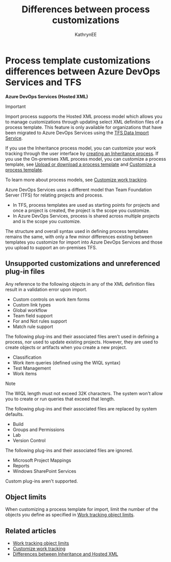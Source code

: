 ﻿---
title: Differences between process customizations
titleSuffix: Azure DevOps Services  
description: Summary of what you can and can't customize in a process template to support customized work tracking in Azure DevOps Services.
ms.technology: devops-agile
ms.assetid: 2B500AEA-165C-428D-B580-C9C0A8D01635
ms.author: kaelli
author: KathrynEE
monikerRange: 'azure-devops'
ms.date: 03/20/2018
---

# Process template customizations differences between Azure DevOps Services and TFS

**Azure DevOps Services (Hosted XML)**

> [!IMPORTANT]  
> Import process supports the Hosted XML process model which allows you to manage customizations through updating select XML definition files of a process template. This feature is only available for organizations that have been migrated to Azure DevOps Services using the [TFS Data Import Service](https://aka.ms/TFSDataImport).
>
> If you use the Inheritance process model, you can customize your work tracking through the user interface by [creating an Inheritance process](../manage-process.md). If you use the On-premises XML process model, you can customize a process template, see [Upload or download a process template](../../../../boards/work-items/guidance/manage-process-templates.md) and [Customize a process template](../../../../reference/process-templates/customize-process.md).
>
> To learn more about process models, see [Customize work tracking](../../../../reference/customize-work.md).

Azure DevOps Services uses a different model than Team Foundation Server (TFS) for relating projects and process.

- In TFS, process templates are used as starting points for projects and once a project is created, the project is the scope you customize.
- In Azure DevOps Services, process is shared across multiple projects and is the scope you customize.

The structure and overall syntax used in defining process templates remains the same, with only a few minor differences existing between templates you customize for import into Azure DevOps Services and those you upload to support an on-premises TFS.

## Unsupported customizations and unreferenced plug-in files

Any reference to the following objects in any of the XML definition files result in a validation error upon import.

- Custom controls on work item forms
- Custom link types
- Global workflow
- Team field support
- For and Not rules support
- Match rule support

The following plug-ins and their associated files aren't used in defining a process, nor used to update existing projects.
However, they are used to create objects or artifacts when you create a new project.

- Classification
- Work item queries (defined using the WIQL syntax)
- Test Management
- Work items <!--- TBD -->

> [!NOTE]  
> The WIQL length must not exceed 32K characters. The system won't allow you to create or run queries that exceed that length.

The following plug-ins and their associated files are replaced by system defaults.

- Build
- Groups and Permissions
- Lab
- Version Control

The following plug-ins and their associated files are ignored.

- Microsoft Project Mappings
- Reports
- Windows SharePoint Services

Custom plug-ins aren't supported.

## Object limits

When customizing a process template for import, limit the number of the objects you define as specified in [Work tracking object limits](../object-limits.md).

<!---
## Tools with limited support
When you connect to Azure DevOps Services, you can use the following tools subject to limitations:

- [Visual Studio Process Template Manager](../../../../boards/work-items/guidance/manage-process-templates.md): You can download a process template, but all other functions are disabled.
- Process Editor: You can use select functions to view or export a WIT definition or global list, or use the Work Item Field Explorer. Access is denied to save modified WIT and global list definitions.
- **witadmin** command line tool: Select commands, such as export and list commands, work when connected to Azure DevOps Services. Review [witAdmin: Customize and manage objects for tracking work](../../../../reference/witadmin/witadmin-customize-and-manage-objects-for-tracking-work.md) for which commands are supported.

-->

## Related articles

- [Work tracking object limits](../object-limits.md)
- [Customize work tracking](../../../../reference/customize-work.md)
- [Differences between Inheritance and Hosted XML](../inheritance-versus-hosted-xml.md)
